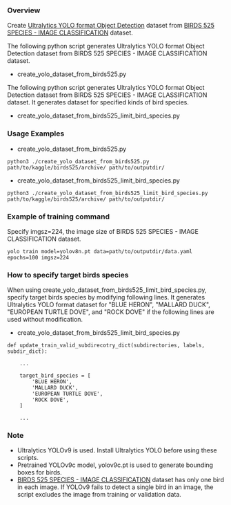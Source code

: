 ### Overview

Create [Ultralytics YOLO format Object Detection](https://docs.ultralytics.com/datasets/detect/) dataset from [BIRDS 525 SPECIES - IMAGE CLASSIFICATION](https://www.kaggle.com/datasets/gpiosenka/100-bird-species) dataset.

The following python script generates Ultralytics YOLO format Object Detection dataset from BIRDS 525 SPECIES - IMAGE CLASSIFICATION dataset.

- create_yolo_dataset_from_birds525.py

The following python script generates Ultralytics YOLO format Object Detection dataset from BIRDS 525 SPECIES - IMAGE CLASSIFICATION dataset. It generates dataset for specified kinds of bird species. 
  
- create_yolo_dataset_from_birds525_limit_bird_species.py

### Usage Examples

- create_yolo_dataset_from_birds525.py

```
python3 ./create_yolo_dataset_from_birds525.py path/to/kaggle/birds525/archive/ path/to/outputdir/
```

- create_yolo_dataset_from_birds525_limit_bird_species.py

```
python3 ./create_yolo_dataset_from_birds525_limit_bird_species.py path/to/kaggle/birds525/archive/ path/to/outputdir/
```

### Example of training command

Specify imgsz=224, the image size of BIRDS 525 SPECIES - IMAGE CLASSIFICATION dataset.

```
yolo train model=yolov8n.pt data=path/to/outputdir/data.yaml epochs=100 imgsz=224
```

### How to specify target birds species

When using create_yolo_dataset_from_birds525_limit_bird_species.py, specify target birds species by modifying following lines. It generates Ultralytics YOLO format dataset for "BLUE HERON", "MALLARD DUCK", "EUROPEAN TURTLE DOVE", and "ROCK DOVE" if the following lines are used without modification.

- create_yolo_dataset_from_birds525_limit_bird_species.py

```puthon3
def update_train_valid_subdirecotry_dict(subdirectories, labels, subdir_dict):

    ...

    target_bird_species = [
        'BLUE HERON',
        'MALLARD DUCK',
        'EUROPEAN TURTLE DOVE',
        'ROCK DOVE',
    ]

    ...
```

### Note

- Ultralytics YOLOv9 is used. Install Ultralytics YOLO before using these scripts.
- Pretrained YOLOv9c model, yolov9c.pt is used to generate bounding boxes for birds.
-  [BIRDS 525 SPECIES - IMAGE CLASSIFICATION](https://www.kaggle.com/datasets/gpiosenka/100-bird-species) dataset has only one bird in each image. If YOLOv9 fails to detect a single bird in an image, the script excludes the image from training or validation data.
